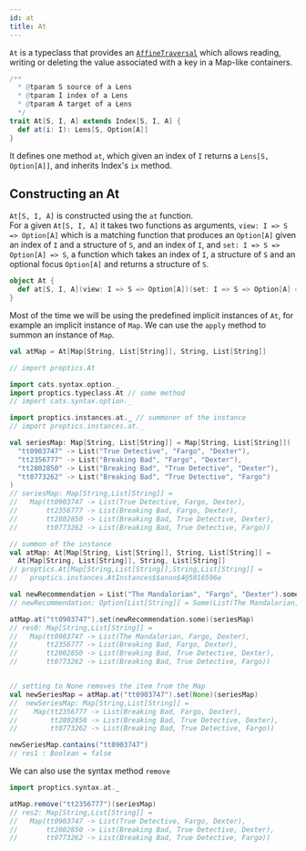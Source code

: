 ```yaml
---
id: at
title: At
---
```


`At` is a typeclass that provides an <a href ="/Proptics/docs/optics/affine-traversal" target="_blank">`AffineTraversal`</a> which allows reading, writing or deleting the value associated with a key in a Map-like containers.

```scala
/**
  * @tparam S source of a Lens
  * @tparam I index of a Lens
  * @tparam A target of a Lens
  */
trait At[S, I, A] extends Index[S, I, A] {
  def at(i: I): Lens[S, Option[A]]
}
```

It defines one method `at`, which given an index of `I` returns a `Lens[S, Option[A]]`, and inherits Index's 
`ix` method.

## Constructing an At

`At[S, I, A]` is constructed using the `at` function.</br>
For a given `At[S, I, A]` it takes two functions as arguments, `view: I => S => Option[A]` which is a matching function that produces an `Option[A]` given an index of `I` and a structure of `S`, and an index of `I`,
and `set: I => S => Option[A] => S`, a function which takes an index of `I`, a structure of `S` and an optional focus `Option[A]` and returns a structure of `S`.

```scala
object At {
  def at[S, I, A](view: I => S => Option[A])(set: I => S => Option[A] => S): At[S, I, A]
}
```

Most of the time we will be using the predefined implicit instances of `At`, for example an implicit instance of `Map`. We can use the `apply` method to summon an instance of `Map`.

```scala
val atMap = At[Map[String, List[String]], String, List[String]]
``` 

```scala
// import proptics.At

import cats.syntax.option._
import proptics.typeclass.At // some method
// import cats.syntax.option._

import proptics.instances.at._ // summoner of the instance
// import proptics.instances.at._

val seriesMap: Map[String, List[String]] = Map[String, List[String]](
  "tt0903747" -> List("True Detective", "Fargo", "Dexter"),
  "tt2356777" -> List("Breaking Bad", "Fargo", "Dexter"),
  "tt2802850" -> List("Breaking Bad", "True Detective", "Dexter"),
  "tt0773262" -> List("Breaking Bad", "True Detective", "Fargo")
)
// seriesMap: Map[String,List[String]] = 
//   Map(tt0903747 -> List(True Detective, Fargo, Dexter), 
//       tt2356777 -> List(Breaking Bad, Fargo, Dexter), 
//       tt2802850 -> List(Breaking Bad, True Detective, Dexter), 
//       tt0773262 -> List(Breaking Bad, True Detective, Fargo))

// summon of the instance
val atMap: At[Map[String, List[String]], String, List[String]] =
  At[Map[String, List[String]], String, List[String]]  
// proptics.At[Map[String,List[String]],String,List[String]] = 
//   proptics.instances.AtInstances$$anon$4@5016596e

val newRecommendation = List("The Mandalorian", "Fargo", "Dexter").some
// newRecommendation: Option[List[String]] = Some(List(The Mandalorian, Fargo, Dexter))

atMap.at("tt0903747").set(newRecommendation.some)(seriesMap)
// res0: Map[String,List[String]] = 
//   Map(tt0903747 -> List(The Mandalorian, Fargo, Dexter), 
//       tt2356777 -> List(Breaking Bad, Fargo, Dexter), 
//       tt2802850 -> List(Breaking Bad, True Detective, Dexter), 
//       tt0773262 -> List(Breaking Bad, True Detective, Fargo))


// setting to None removes the item from the Map
val newSeriesMap = atMap.at("tt0903747").set(None)(seriesMap)
//  newSeriesMap: Map[String,List[String]] = 
//    Map(tt2356777 -> List(Breaking Bad, Fargo, Dexter), 
//        tt2802850 -> List(Breaking Bad, True Detective, Dexter), 
//        tt0773262 -> List(Breaking Bad, True Detective, Fargo))

newSeriesMap.contains("tt0903747")
// res1 : Boolean = false
```

We can also use the syntax method `remove`

```scala
import proptics.syntax.at._

atMap.remove("tt2356777")(seriesMap)
// res2: Map[String,List[String]] = 
//   Map(tt0903747 -> List(True Detective, Fargo, Dexter), 
//       tt2802850 -> List(Breaking Bad, True Detective, Dexter), 
//       tt0773262 -> List(Breaking Bad, True Detective, Fargo))
```




